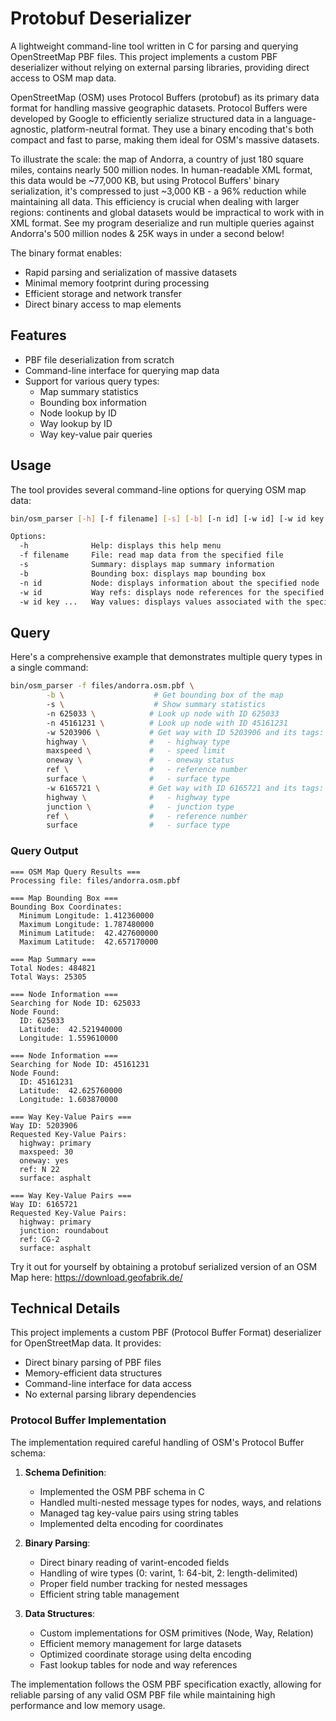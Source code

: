 # Protobuf Deserializer

A lightweight command-line tool written in C for parsing and querying OpenStreetMap PBF files. This project implements a custom PBF deserializer without relying on external parsing libraries, providing direct access to OSM map data.

OpenStreetMap (OSM) uses Protocol Buffers (protobuf) as its primary data format for handling massive geographic datasets. Protocol Buffers were developed by Google to efficiently serialize structured data in a language-agnostic, platform-neutral format. They use a binary encoding that's both compact and fast to parse, making them ideal for OSM's massive datasets.

To illustrate the scale: the map of Andorra, a country of just 180 square miles, contains nearly 500 million nodes. In human-readable XML format, this data would be ~77,000 KB, but using Protocol Buffers' binary serialization, it's compressed to just ~3,000 KB - a 96% reduction while maintaining all data. This efficiency is crucial when dealing with larger regions: continents and global datasets would be impractical to work with in XML format. See my program deserialize and run multiple queries against Andorra's 500 million nodes & 25K ways in under a second below! 

The binary format enables:
- Rapid parsing and serialization of massive datasets
- Minimal memory footprint during processing
- Efficient storage and network transfer
- Direct binary access to map elements

## Features

- PBF file deserialization from scratch
- Command-line interface for querying map data
- Support for various query types:
  - Map summary statistics
  - Bounding box information
  - Node lookup by ID
  - Way lookup by ID
  - Way key-value pair queries


## Usage

The tool provides several command-line options for querying OSM map data:

```bash
bin/osm_parser [-h] [-f filename] [-s] [-b] [-n id] [-w id] [-w id key ...]

Options:
  -h              Help: displays this help menu
  -f filename     File: read map data from the specified file
  -s              Summary: displays map summary information
  -b              Bounding box: displays map bounding box
  -n id           Node: displays information about the specified node
  -w id           Way refs: displays node references for the specified way
  -w id key ...   Way values: displays values associated with the specified way and keys
```

## Query

Here's a comprehensive example that demonstrates multiple query types in a single command:

```bash
bin/osm_parser -f files/andorra.osm.pbf \
        -b \                    # Get bounding box of the map
        -s \                    # Show summary statistics
        -n 625033 \            # Look up node with ID 625033
        -n 45161231 \          # Look up node with ID 45161231
        -w 5203906 \           # Get way with ID 5203906 and its tags:
        highway \              #   - highway type
        maxspeed \             #   - speed limit
        oneway \               #   - oneway status
        ref \                  #   - reference number
        surface \              #   - surface type
        -w 6165721 \           # Get way with ID 6165721 and its tags:
        highway \              #   - highway type
        junction \             #   - junction type
        ref \                  #   - reference number
        surface                #   - surface type
```

### Query Output

```
=== OSM Map Query Results ===
Processing file: files/andorra.osm.pbf

=== Map Bounding Box ===
Bounding Box Coordinates:
  Minimum Longitude: 1.412360000
  Maximum Longitude: 1.787480000
  Minimum Latitude:  42.427600000
  Maximum Latitude:  42.657170000

=== Map Summary ===
Total Nodes: 484821
Total Ways: 25305

=== Node Information ===
Searching for Node ID: 625033
Node Found:
  ID: 625033
  Latitude:  42.521940000
  Longitude: 1.559610000

=== Node Information ===
Searching for Node ID: 45161231
Node Found:
  ID: 45161231
  Latitude:  42.625760000
  Longitude: 1.603870000

=== Way Key-Value Pairs ===
Way ID: 5203906
Requested Key-Value Pairs:
  highway: primary
  maxspeed: 30
  oneway: yes
  ref: N 22
  surface: asphalt

=== Way Key-Value Pairs ===
Way ID: 6165721
Requested Key-Value Pairs:
  highway: primary
  junction: roundabout
  ref: CG-2
  surface: asphalt
```

Try it out for yourself by obtaining a protobuf serialized version of an OSM Map here: https://download.geofabrik.de/

## Technical Details

This project implements a custom PBF (Protocol Buffer Format) deserializer for OpenStreetMap data. It provides:

- Direct binary parsing of PBF files
- Memory-efficient data structures
- Command-line interface for data access
- No external parsing library dependencies

### Protocol Buffer Implementation

The implementation required careful handling of OSM's Protocol Buffer schema:

1. **Schema Definition**:
   - Implemented the OSM PBF schema in C
   - Handled multi-nested message types for nodes, ways, and relations
   - Managed tag key-value pairs using string tables
   - Implemented delta encoding for coordinates

2. **Binary Parsing**:
   - Direct binary reading of varint-encoded fields
   - Handling of wire types (0: varint, 1: 64-bit, 2: length-delimited)
   - Proper field number tracking for nested messages
   - Efficient string table management

3. **Data Structures**:
   - Custom implementations for OSM primitives (Node, Way, Relation)
   - Efficient memory management for large datasets
   - Optimized coordinate storage using delta encoding
   - Fast lookup tables for node and way references

The implementation follows the OSM PBF specification exactly, allowing for reliable parsing of any valid OSM PBF file while maintaining high performance and low memory usage.

